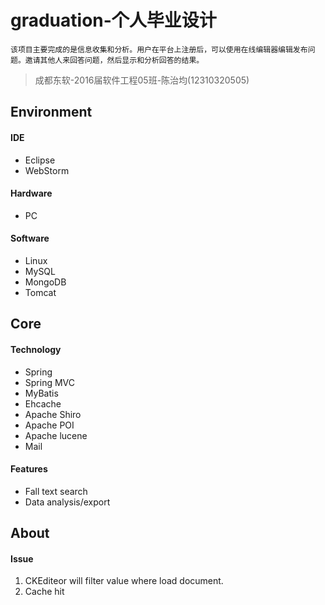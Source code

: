 # graduation-个人毕业设计

	该项目主要完成的是信息收集和分析。用户在平台上注册后，可以使用在线编辑器编辑发布问题。邀请其他人来回答问题，然后显示和分析回答的结果。
	
> 成都东软-2016届软件工程05班-陈治均(12310320505)

## Environment ##
#### IDE ####
- Eclipse
- WebStorm

#### Hardware ####
- PC

#### Software ####
- Linux
- MySQL
- MongoDB
- Tomcat

## Core ##
#### Technology ####
- Spring
- Spring MVC
- MyBatis
- Ehcache
- Apache Shiro
- Apache POI
- Apache lucene
- Mail

#### Features ####
- Fall text search
- Data analysis/export

## About ##
#### Issue ####
1. CKEditeor will filter value where load document.
2. Cache hit